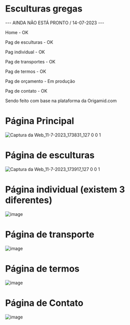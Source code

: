# Esculturas gregas

<p> --- AINDA NÃO ESTÁ PRONTO / 14-07-2023 --- </p>
 <p> Home - OK </p>
 <p> Pag de esculturas - OK </p>
      Pag individual - OK </p>
 <p> Pag de transportes - OK </p>
 <p> Pag de termos - OK </p>
 <p> Pag de orçamento - Em produção </p>
 <p> Pag de contato - OK </p>
  
Sendo feito com base na plataforma da Origamid.com

<h1>Página Principal</h1>

![Captura da Web_11-7-2023_173831_127 0 0 1](https://github.com/C0nanT/grecia_escultura/assets/113317279/d5ea5c54-3f8c-4a44-b155-8752e275101c)

<h1>Página de esculturas</h1>

![Captura da Web_11-7-2023_173917_127 0 0 1](https://github.com/C0nanT/grecia_escultura/assets/113317279/fd294cfc-ecf6-42d2-bd5b-34d4ef8e68df)

<h1>Página individual (existem 3 diferentes)</h1>

![image](https://github.com/C0nanT/grecia_escultura/assets/113317279/0754454b-2da7-479f-a28b-5bae9bf8487c)

<h1>Página de transporte</h1>

![image](https://github.com/C0nanT/grecia_escultura/assets/113317279/290b7bb9-e6cc-46e9-862d-3a5078572300)

<h1>Página de termos</h1>

![image](https://github.com/C0nanT/grecia_escultura/assets/113317279/ef2e08a0-ad5e-4571-b792-1e030a8c22f5)

<h1>Página de Contato</h1>

![image](https://github.com/C0nanT/grecia_escultura/assets/113317279/5372bedd-791c-4f9e-93e6-0e8cb072c85b)

